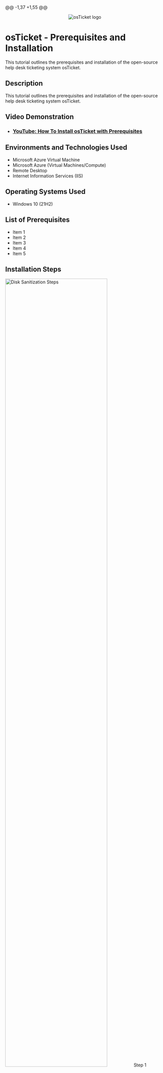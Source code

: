 @@ -1,37 +1,55 @@
 <p align="center">
 <img src="https://i.imgur.com/Clzj7Xs.png" alt="osTicket logo"/>
 </p>
 
 <h1>osTicket - Prerequisites and Installation</h1>
 This tutorial outlines the prerequisites and installation of the open-source help desk ticketing system osTicket.<br />

 
 <h2>Description</h2>
 This tutorial outlines the prerequisites and installation of the open-source help desk ticketing system osTicket.<br />
 <h2>Video Demonstration</h2>
 
 - ### [YouTube: How To Install osTicket with Prerequisites](https://www.youtube.com)
 
 <h2>Environments and Technologies Used</h2>
 
  - Microsoft Azure Virtual Machine
  - Microsoft Azure (Virtual Machines/Compute)
  - Remote Desktop
  - Internet Information Services (IIS)
 
 <h2>Operating Systems Used </h2>
 
 - Windows 10</b> (21H2)
 
 <h2>List of Prerequisites</h2>
 
 - Item 1
 - Item 2
 - Item 3
 - Item 4
 - Item 5
 
 <h2>Installation Steps</h2>
 
 <p>
 <img src="https://i.imgur.com/DJmEXEB.png" height="80%" width="80%" alt="Disk Sanitization Steps"/>
 Step 1
 </p>
 <p>
 Lorem ipsum dolor sit amet, consectetur adipiscing elit, sed do eiusmod tempor incididunt ut labore et dolore magna aliqua. Ut enim ad minim veniam, quis nostrud exercitation ullamco laboris nisi ut aliquip ex ea commodo consequat. Duis aute irure dolor in reprehenderit in voluptate velit esse cillum dolore eu fugiat nulla pariatur.
 </p>
 <br />
 
 <p>
 <img src="https://i.imgur.com/DJmEXEB.png" height="80%" width="80%" alt="Disk Sanitization Steps"/>
 Step 1
 </p>
 <p>
 Lorem ipsum dolor sit amet, consectetur adipiscing elit, sed do eiusmod tempor incididunt ut labore et dolore magna aliqua. Ut enim ad minim veniam, quis nostrud exercitation ullamco laboris nisi ut aliquip ex ea commodo consequat. Duis aute irure dolor in reprehenderit in voluptate velit esse cillum dolore eu fugiat nulla pariatur.
 </p>
 <br />
 
 <p>
 <img src="https://i.imgur.com/DJmEXEB.png" height="80%" width="80%" alt="Disk Sanitization Steps"/>
 </p>
 <p>
 Lorem ipsum dolor sit amet, consectetur adipiscing elit, sed do eiusmod tempor incididunt ut labore et dolore magna aliqua. Ut enim ad minim veniam, quis nostrud exercitation ullamco laboris nisi ut aliquip ex ea commodo consequat. Duis aute irure dolor in reprehenderit in voluptate velit esse cillum dolore eu fugiat nulla pariatur.
 </p>
 <br />
